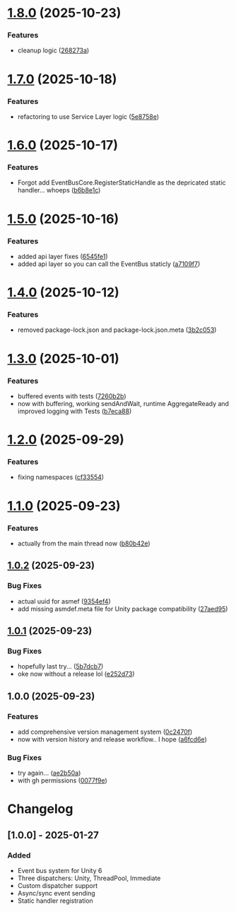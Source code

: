 # [1.8.0](https://github.com/dvos-tools/eventbus/compare/v1.7.0...v1.8.0) (2025-10-23)


### Features

* cleanup logic ([268273a](https://github.com/dvos-tools/eventbus/commit/268273af5057e2252ea5ff729410bbbe1ecbb52d))

# [1.7.0](https://github.com/dvos-tools/eventbus/compare/v1.6.0...v1.7.0) (2025-10-18)


### Features

* refactoring to use Service Layer logic ([5e8758e](https://github.com/dvos-tools/eventbus/commit/5e8758ebeacb727383f58aec224117af31bd9883))

# [1.6.0](https://github.com/dvos-tools/eventbus/compare/v1.5.0...v1.6.0) (2025-10-17)


### Features

* Forgot add  EventBusCore.RegisterStaticHandle as the depricated static handler... whoeps ([b6b8e1c](https://github.com/dvos-tools/eventbus/commit/b6b8e1c228687313a317096eb42313d0d11f1232))

# [1.5.0](https://github.com/dvos-tools/eventbus/compare/v1.4.0...v1.5.0) (2025-10-16)


### Features

* added api layer fixes ([6545fe1](https://github.com/dvos-tools/eventbus/commit/6545fe1ba99a63c10f3de20d1e36d56a0b1faf29))
* added api layer so you can call the EventBus staticly ([a7109f7](https://github.com/dvos-tools/eventbus/commit/a7109f7172af72e48ec14ddb7933b2c5c78746a4))

# [1.4.0](https://github.com/dvos-tools/eventbus/compare/v1.3.0...v1.4.0) (2025-10-12)


### Features

* removed package-lock.json and package-lock.json.meta ([3b2c053](https://github.com/dvos-tools/eventbus/commit/3b2c05379689d57a7fd73d2f91dcff579b9be7cb))

# [1.3.0](https://github.com/dvos-tools/eventbus/compare/v1.2.0...v1.3.0) (2025-10-01)


### Features

* buffered events with tests ([7260b2b](https://github.com/dvos-tools/eventbus/commit/7260b2b2d1ac9f7c0379ea9af02cc2155cdc649f))
* now with buffering, working sendAndWait, runtime AggregateReady and improved logging with Tests ([b7eca88](https://github.com/dvos-tools/eventbus/commit/b7eca88f0a73a43be3ebf0229d32104d2a1d2c7a))

# [1.2.0](https://github.com/dvos-tools/eventbus/compare/v1.1.0...v1.2.0) (2025-09-29)


### Features

* fixing namespaces ([cf33554](https://github.com/dvos-tools/eventbus/commit/cf335540a9651ff2af5edeec266055b5ecb679ba))

# [1.1.0](https://github.com/dvos-tools/eventbus/compare/v1.0.2...v1.1.0) (2025-09-23)


### Features

* actually from the main thread now ([b80b42e](https://github.com/dvos-tools/eventbus/commit/b80b42ec8f7b0ab7d8ae314e5629abbba6a7e976))

## [1.0.2](https://github.com/dvos-tools/eventbus/compare/v1.0.1...v1.0.2) (2025-09-23)


### Bug Fixes

* actual uuid for asmef ([9354ef4](https://github.com/dvos-tools/eventbus/commit/9354ef4ac70be79fb8ca32508ad1c113d8b56acb))
* add missing asmdef.meta file for Unity package compatibility ([27aed95](https://github.com/dvos-tools/eventbus/commit/27aed95e73170501d390ec78f9da7d7d095da126))

## [1.0.1](https://github.com/dvos-tools/eventbus/compare/v1.0.0...v1.0.1) (2025-09-23)


### Bug Fixes

* hopefully last try... ([5b7dcb7](https://github.com/dvos-tools/eventbus/commit/5b7dcb7af87b950c7e35088364709f05dec109c7))
* oke now without a release lol ([e252d73](https://github.com/dvos-tools/eventbus/commit/e252d7390db114898ffb5004b2d0320aa4f01cd0))

## 1.0.0 (2025-09-23)


### Features

* add comprehensive version management system ([0c2470f](https://github.com/dvos-tools/eventbus/commit/0c2470fcc86b83ee495627ace3b1d9f43d6d98fa))
* now with version history and release workflow.. I hope ([a6fcd6e](https://github.com/dvos-tools/eventbus/commit/a6fcd6e7574fe5131c80374fabc1d737632f004a))


### Bug Fixes

* try again... ([ae2b50a](https://github.com/dvos-tools/eventbus/commit/ae2b50a0d79254b634aded54e8db326efc6b6584))
* with gh permissions ([0077f9e](https://github.com/dvos-tools/eventbus/commit/0077f9ef72853b280618fe2696be06e4a807ab9f))

# Changelog

## [1.0.0] - 2025-01-27

### Added
- Event bus system for Unity 6
- Three dispatchers: Unity, ThreadPool, Immediate
- Custom dispatcher support
- Async/sync event sending
- Static handler registration
